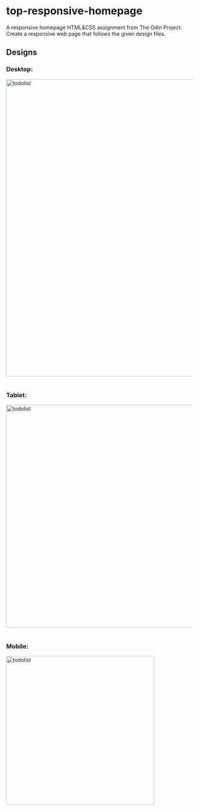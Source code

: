 # top-responsive-homepage
A responsive homepage HTML&CSS assignment from The Odin Project. Create a responsive web page that follows the given design files.

## Designs
### Desktop:
<img loading="lazy" width="800px" src="./assets/designs/portfolio.png" alt="todolist" /> 
<br><br>

### Tablet:
<img loading="lazy" width="600px" src="./assets/designs/portfolio tablet.png" alt="todolist" /> 
<br><br>

### Mobile:
<img loading="lazy" width="400px" src="./assets/designs/portfolio mobile.png" alt="todolist" /> 